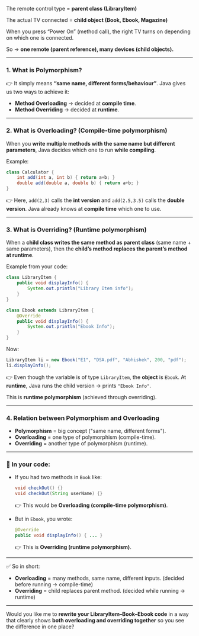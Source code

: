 The remote control type = **parent class (LibraryItem)**

The actual TV connected = **child object (Book, Ebook, Magazine)**

When you press “Power On” (method call), the right TV turns on depending on which one is connected.

So → **one remote (parent reference), many devices (child objects).**

---

### 1. What is **Polymorphism**?

👉 It simply means **“same name, different forms/behaviour”**.
Java gives us two ways to achieve it:

* **Method Overloading** → decided at **compile time**.
* **Method Overriding** → decided at **runtime**.

---

### 2. What is **Overloading**? (Compile-time polymorphism)

When you **write multiple methods with the same name but different parameters**, Java decides which one to run **while compiling**.

Example:

```java
class Calculator {
    int add(int a, int b) { return a+b; }
    double add(double a, double b) { return a+b; }
}
```

👉 Here, `add(2,3)` calls the **int version** and `add(2.5,3.5)` calls the **double version**.
Java already knows at **compile time** which one to use.

---

### 3. What is **Overriding**? (Runtime polymorphism)

When a **child class writes the same method as parent class** (same name + same parameters), then the **child’s method replaces the parent’s method at runtime**.

Example from your code:

```java
class LibraryItem {
    public void displayInfo() {
        System.out.println("Library Item info");
    }
}

class Ebook extends LibraryItem {
    @Override
    public void displayInfo() {
        System.out.println("Ebook Info");
    }
}
```

Now:

```java
LibraryItem li = new Ebook("E1", "DSA.pdf", "Abhishek", 200, "pdf");
li.displayInfo();  
```

👉 Even though the variable is of type `LibraryItem`,
the **object** is `Ebook`.
At **runtime**, Java runs the child version → prints `"Ebook Info"`.

This is **runtime polymorphism** (achieved through overriding).

---

### 4. Relation between Polymorphism and Overloading

* **Polymorphism** = big concept ("same name, different forms").
* **Overloading** = one type of polymorphism (compile-time).
* **Overriding** = another type of polymorphism (runtime).

---

### 🔎 In your code:

* If you had two methods in `Book` like:

  ```java
  void checkOut() {}
  void checkOut(String userName) {}
  ```

  👉 This would be **Overloading (compile-time polymorphism)**.

* But in `Ebook`, you wrote:

  ```java
  @Override
  public void displayInfo() { ... }
  ```

  👉 This is **Overriding (runtime polymorphism)**.

---

✅ So in short:

* **Overloading** = many methods, same name, different inputs. (decided before running → compile-time)
* **Overriding** = child replaces parent method. (decided while running → runtime)

---

Would you like me to **rewrite your LibraryItem–Book–Ebook code** in a way that clearly shows **both overloading and overriding together** so you see the difference in one place?
